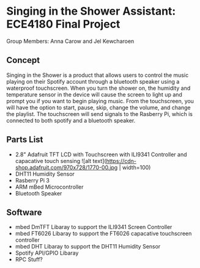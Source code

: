 # Singing in the Shower Assistant: ECE4180 Final Project

Group Members: Anna Carow and Jel Kewcharoen

## Concept

Singing in the Shower is a product that allows users to control the music playing on their Spotify account through a bluetooth speaker using a waterproof touchscreen. When you turn the shower on, the humidity and temperature sensor in the device will cause the screen to light up and prompt you if you want to begin playing music. From the touchscreen, you will have the option to start, pause, skip, change the volume, and change the playlist. The touchscreen will send signals to the Rasberry Pi, which is connected to both spotify and a bluetooth speaker. 

## Parts List

* 2.8" Adafruit TFT LCD with Touchscreen with ILI9341 Controller and capacative touch sensing
![alt text](https://cdn-shop.adafruit.com/970x728/1770-00.jpg | width=100)
* DHT11 Humidity Sensor
* Rasberry Pi 3
* ARM mBed Microcontroller
* Bluetooth Speaker

## Software

* mbed DmTFT Libaray to support the ILI9341 Screen Controller
* mbed FT6026 Libaray to support the FT6026 capacative touchscreen controller 
* mbed DHT Libaray to support the DHT11 Humidity Sensor
* Spotify API/GPIO Libaray
* RPC Stuff?
